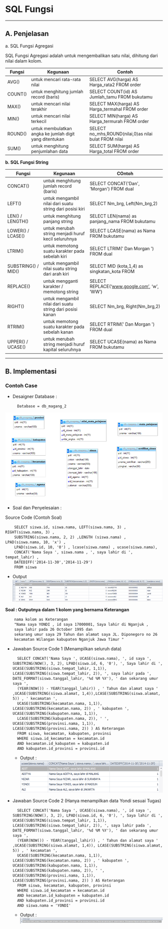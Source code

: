 # **SQL Fungsi**
***

## **A. Penjelasan**
a. SQL Fungsi Agregasi

SQL Fungsi Agregasi adalah untuk mengembalikan satu nilai, dihitung dari nilai dalam kolom.

|    Fungsi   |   Kegunaan                                              | Contoh
|------------ | ------------------------------------------------------- | ----------------------------------------------------- |
|   AVG()     | untuk mencari rata-rata nilai 							| SELECT AVG(harga) AS Harga_rata2 FROM order			|
|   COUNT()   | untuk menghitung jumlah record (baris) 					| SELECT COUNT(id) AS Jumlah_tamu FROM bukutamu 		|
|   MAX()     | untuk mencari nilai terakhir 							| SELECT MAX(harga) AS Harga_termahal FROM order        |
|   MIN()     | untuk mencari nilai terkecil 							| SELECT MIN(harga) AS Harga_termurah FROM order        |
|   ROUND()   | untuk membulatkan angka ke jumlah digit yang ditentukan | SELECT no_mhs,ROUND(nilai,0)as nilai bulat FROM nilai |
|   SUM()     | untuk menghitung penjumlahan data                       | SELECT SUM(harga) AS Harga_total FROM order           |

**b. SQL Fungsi String**

| Fungsi   		 	  | Kegunaan                                               	  | COntoh
|-------------------- | ----------------------------------------------------------| -----------------------------------------------|
| CONCAT()  		  | untuk menghitung jumlah record (baris) 					  | SELECT CONCAT('Dan', 'Morgan') FROM dual       |
| LEFT()   			  | untuk mengambil nilai dari suatu string dari posisi kiri  | SELECT Nm_brg, Left(Nm_brg,2)                  |
| LEN() / LENGTH()    | untuk menghitung panjang string  						  | SELECT LEN(nama) as panjang_nama FROM bukutamu |
| LOWER() / LCASE()   | untuk merubah string menjadi huruf kecil seluruhnya       | SELECT LCASE(nama) as Nama FROM bukutamu       |
| LTRIM()     		  | untuk memotong suatu karakter pada sebelah kiri   	      | SELECT LTRIM(' Dan Morgan ') FROM dual         |
| SUBSTRING() / MID() | untuk mengambil nilai suatu string dari arah kiri         | SELECT MID (kota,1,4) as singkatan_kota FROM   |
| REPLACE()     	  | untuk mengganti karakter / memotong string 				  | SELECT REPLACE(‘www.google.com’, ‘w’, ‘WW’)    |
| RIGHT()     		  | untuk mengambil nilai dari suatu string dari posisi kanan |	SELECT Nm_brg, Right(Nm_brg,2)                 |
| RTRIM()     		  | untuk memotong suatu karakter pada sebelah kanan   	      | SELECT RTRIM(' Dan Morgan ') FROM dual         |
| UPPER() / UCASE()   | untuk merubah string menjadi huruf kapital seluruhnya     | SELECT UCASE(nama) as Nama FROM bukutamu       |


***
## **B. Implementasi**
### Contoh Case 

* Desaigner Database :

		Database = db_magang_2
![Screenshot](img/img_fungsi/a.png) 

* Soal dan Penyelesaian :

Source Code (Contoh Soal)

		SELECT siswa.id, siswa.nama, LEFT(siswa.nama, 3) , RIGHT(siswa.nama, 3) , 
		SUBSTRING(siswa.nama, 2, 2) ,LENGTH (siswa.nama) , LPAD(siswa.nama, 10, 'x') , 
		LPAD(siswa.id, 10, '0') , lcase(siswa.nama) , ucase(siswa.nama), 
		CONCAT('Nama Saya ', siswa.nama , ', saya lahir di ', tempat_lahir) , 
		DATEDIFF('2014-11-30','2014-11-29') 
		FROM siswa			

* Output
![Screenshot](img/img_fungsi/a1.png) 

**Soal : Outputnya dalam 1 kolom yang bernama Keterangan**

		nama kolom as Keterangan
		"Nama saya YONDI , id saya 17000001, Saya lahir di Nganjuk , 
		saya lahir pada 26 October 1995 dan 
		sekarang umur saya 29 Tahun dan alamat saya JL. Diponegoro no 26 
		kecamatan Wilangan kabupaten Nganjuk Jawa Timur "

* Jawaban Source Code 1 (Menampilkan seluruh data)
		
		SELECT CONCAT('Nama Saya ', UCASE(siswa.nama), ', id saya ', SUBSTRING(NOW(), 3, 2), LPAD(siswa.id, 6, '0'), ', Saya lahir di ', UCASE(SUBSTRING(siswa.tempat_lahir, 1,1)), LCASE(SUBSTRING(siswa.tempat_lahir, 2)), ', saya lahir pada ', DATE_FORMAT(siswa.tanggal_lahir, '%d %M %Y'), ' dan sekarang umur saya ', 
		(YEAR(NOW()) - YEAR(tanggal_lahir)) , ' Tahun dan alamat saya ' ,UCASE(SUBSTRING(siswa.alamat, 1,4)),LCASE(SUBSTRING(siswa.alamat, 5)) , ' kecamatan ', 
		UCASE(SUBSTRING(kecamatan.nama, 1,1)), LCASE(SUBSTRING(kecamatan.nama, 2)) , ' kabupaten ', UCASE(SUBSTRING(kabupaten.nama, 1,1)),
		LCASE(SUBSTRING(kabupaten.nama, 2)), ' ', UCASE(SUBSTRING(provinsi.nama, 1,1)), LCASE(SUBSTRING(provinsi.nama, 2)) ) AS Keterangan 
		FROM siswa, kecamatan, kabupaten, provinsi 
		WHERE siswa.id_kecamatan = kecamatan.id 
		AND kecamatan.id_kabupaten = kabupaten.id 
		AND kabupaten.id_provinsi = provinsi.id

	* Output :                                                                    
![Screenshot](img/img_fungsi/a2.png)

* Jawaban Source Code 2 (Hanya menampilkan data Yondi sesuai Tugas)
		
		SELECT CONCAT('Nama Saya ', UCASE(siswa.nama), ', id saya ', SUBSTRING(NOW(), 3, 2), LPAD(siswa.id, 6, '0'), ', Saya lahir di ', UCASE(SUBSTRING(siswa.tempat_lahir, 1,1)), LCASE(SUBSTRING(siswa.tempat_lahir, 2)), ', saya lahir pada ', DATE_FORMAT(siswa.tanggal_lahir, '%d %M %Y'), ' dan sekarang umur saya ', 
		(YEAR(NOW()) - YEAR(tanggal_lahir)) , ' Tahun dan alamat saya ' ,UCASE(SUBSTRING(siswa.alamat, 1,4)), LCASE(SUBSTRING(siswa.alamat, 5)) , ' kecamatan ', 
		UCASE(SUBSTRING(kecamatan.nama, 1,1)), LCASE(SUBSTRING(kecamatan.nama, 2)) , ' kabupaten ', UCASE(SUBSTRING(kabupaten.nama, 1,1)), LCASE(SUBSTRING(kabupaten.nama, 2)), ' ', UCASE(SUBSTRING(provinsi.nama, 1,1)), LCASE(SUBSTRING(provinsi.nama, 2)) ) AS Keterangan 
		FROM siswa, kecamatan, kabupaten, provinsi 
		WHERE siswa.id_kecamatan = kecamatan.id 
		AND kecamatan.id_kabupaten = kabupaten.id 
		AND kabupaten.id_provinsi = provinsi.id
		AND siswa.nama = 'YONDI'

	* Output :
![Screenshot](img/img_fungsi/a3.png)
